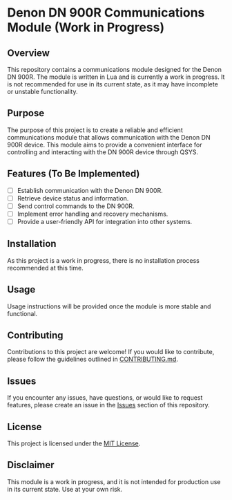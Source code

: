# Denon DN 900R Communications Module (Work in Progress)

## Overview

This repository contains a communications module designed for the Denon DN 900R. The module is written in Lua and is currently a work in progress. It is not recommended for use in its current state, as it may have incomplete or unstable functionality.

## Purpose

The purpose of this project is to create a reliable and efficient communications module that allows communication with the Denon DN 900R device. This module aims to provide a convenient interface for controlling and interacting with the DN 900R device through QSYS.

## Features (To Be Implemented)

- [ ] Establish communication with the Denon DN 900R.
- [ ] Retrieve device status and information.
- [ ] Send control commands to the DN 900R.
- [ ] Implement error handling and recovery mechanisms.
- [ ] Provide a user-friendly API for integration into other systems.

## Installation

As this project is a work in progress, there is no installation process recommended at this time.

## Usage

Usage instructions will be provided once the module is more stable and functional.

## Contributing

Contributions to this project are welcome! If you would like to contribute, please follow the guidelines outlined in [CONTRIBUTING.md](CONTRIBUTING.md).

## Issues

If you encounter any issues, have questions, or would like to request features, please create an issue in the [Issues](https://github.com/yourusername/your-repository/issues) section of this repository.

## License

This project is licensed under the [MIT License](LICENSE.md).

## Disclaimer

This module is a work in progress, and it is not intended for production use in its current state. Use at your own risk.
